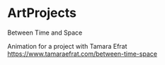 # ArtProjects

Between Time and Space

Animation for a project with Tamara Efrat
https://www.tamaraefrat.com/between-time-space
